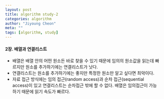 ```yaml
---
layout: post
title: algorithm study-2
categories: algorithm
author: "Jiyoung Cheon"
meta: ""
tags: [algorithm, study]
---
```


#### 2장. 배열과 연결리스트

  * 배열은 배열 안의 어떤 원소든 바로 찾을 수 있기 때문에 임의의 원소값을 읽는데 빠르지만 원소를 추가하기에는 연결리스트가 낫다.
  * 연결리스트는 원소를 추가하기에는 좋지만 특정한 원소만 알고 싶다면 최악이다. 
  * 자료 접근 방식에는 임의 접근(random access)과 순차 접근(sequential access)이 있고 연결리스트는 순차접근 밖에 할 수 없다. 배열은 임의접근이 가능하기 때문에 읽기 속도가 빠르다.




